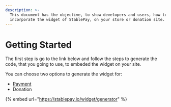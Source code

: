 ```yaml
---
description: >-
  This document has the objective, to show developers and users, how to
  incorporate the widget of StablePay, on your store or donation site.
---
```


# Getting Started

The first step is go to the link below and follow the steps to generate the code, that you going to use, to embeded the widget on your site.

You can choose two options to generate the widget for:

* [Payment](https://app.gitbook.com/@stablepay/s/stablepay/~/drafts/-LofrN15qhlE3rrTOano/primary/getting-started/payments)
* Donation

{% embed url="https://stablepay.io/widget/generator" %}



